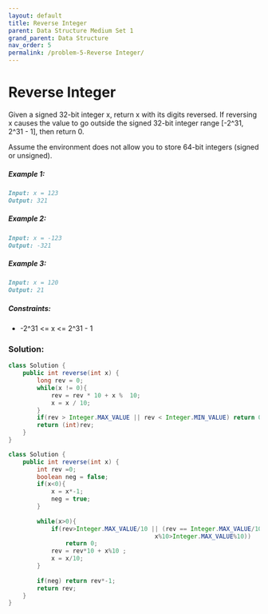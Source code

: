 ```yaml
---
layout: default
title: Reverse Integer
parent: Data Structure Medium Set 1
grand_parent: Data Structure
nav_order: 5
permalink: /problem-5-Reverse Integer/
---
```

# Reverse Integer
Given a signed 32-bit integer x, return x with its digits reversed. If reversing x causes the value to go outside the signed 32-bit integer range [-2^31, 2^31 - 1], then return 0.

Assume the environment does not allow you to store 64-bit integers (signed or unsigned).

##### Example 1:
```markdown
Input: x = 123
Output: 321
```
##### Example 2:
```markdown
Input: x = -123
Output: -321
```
##### Example 3:
```markdown
Input: x = 120
Output: 21
```
##### Constraints:
* -2^31 <= x <= 2^31 - 1

### Solution:
```java
class Solution {
    public int reverse(int x) {
        long rev = 0;
        while(x != 0){
            rev = rev * 10 + x %  10;
            x = x / 10;
        }
        if(rev > Integer.MAX_VALUE || rev < Integer.MIN_VALUE) return 0;
        return (int)rev;
    }
}
```
```java
class Solution {
    public int reverse(int x) {
        int rev =0;
        boolean neg = false;
        if(x<0){
            x = x*-1;
            neg = true;
        }
        
        while(x>0){
            if(rev>Integer.MAX_VALUE/10 || (rev == Integer.MAX_VALUE/10 && 
                                         x%10>Integer.MAX_VALUE%10)) 
                return 0;
            rev = rev*10 + x%10 ;
            x = x/10;
        } 
        
        if(neg) return rev*-1;
        return rev;
    }
}
```